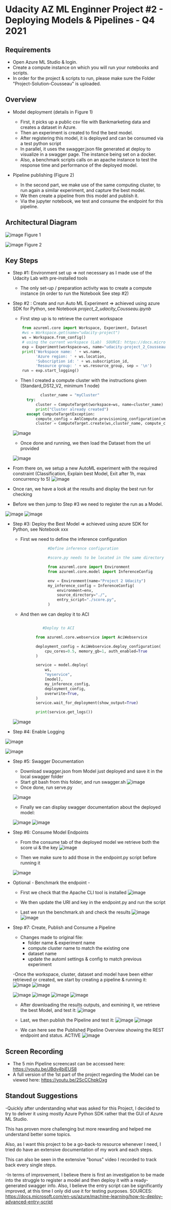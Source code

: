 
# Udacity AZ ML Enginner Project #2 - Deploying Models & Pipelines - Q4 2021

## Requirements

  - Open Azure ML Studio & login.
  - Create a compute instance on which you will run your notebooks and scripts.
  - In order for the project & scripts to run, please make sure the Folder "Project-Solution-Cousseau" is uploaded.
  
## Overview

- Model deployment (details in Figure 1)
  - First, it picks up a public csv file with Bankmarketing data and creates a dataset in Azure.
  - Then an experiment is created to find the best model.
  - After registering this model, it is deployed and can be consumed via a test python script
  - In parallel, it uses the swagger.json file generated at deploy to visualize in a swagger page. The instance being set on a docker.
  - Also, a benchmark scripts calls on an apache instance to test the response time and performance of the deployed model.
  
- Pipeline publishing (Figure 2)
  - In the second part, we make use of the same computing cluster, to run again a similar experiment, and capture the best model.
  - We then create a pipeline from this model and publish it.
  - Via the jupyter notebook, we test and consume the endpoint for this pipeline.


## Architectural Diagram


![image](https://user-images.githubusercontent.com/32632731/137295084-66a93581-c82c-48d2-8124-01e174666a42.png)
Figure 1

![image](https://user-images.githubusercontent.com/32632731/137294914-430b8fe0-0bf2-4140-bfe7-0b28a65dd8e4.png)
Figure 2

## Key Steps

- Step #1: Environment set up => not necessary as I made use of the Udacity Lab with pre-installed tools
  - The only set-up / preparation activity was to create a compute instance (in order to run the Notebook See step #2)
  
- Step #2 : Create and run Auto ML Experiment => achieved using azure SDK for Python, see Notebook *project_2_udacity_Cousseau.ipynb*

  - First step up is to retrieve the current workspace
  ```python
      from azureml.core import Workspace, Experiment, Dataset
      #ws = Workspace.get(name="udacity-project")
      ws = Workspace.from_config()  
      # using the current workspace (Lab)  SOURCE: https://docs.microsoft.com/en-us/python/api/azureml-core/azureml.core.workspace.workspace?view=azure-ml-py
      exp = Experiment(workspace=ws, name="udacity-project_2_Cousseau")
      print('Workspace name: ' + ws.name, 
            'Azure region: ' + ws.location, 
            'Subscription id: ' + ws.subscription_id, 
            'Resource group: ' + ws.resource_group, sep = '\n')
      run = exp.start_logging()
  ```
  
  - Then I created a compute cluster with the instructions given (Standard_DS12_V2, minimum 1 node)
  
  ```python
              cluster_name = "myCluster"
        try:
            cluster = ComputeTarget(workspace=ws, name=cluster_name)
            print("Cluster already created")
        except ComputeTargetException:
            compute_config = AmlCompute.provisioning_configuration(vm_size="STANDARD_DS12_V2",min_nodes=1, max_nodes=6)
            cluster = ComputeTarget.create(ws,cluster_name, compute_config) #creates the actual cluster
  ```
  
  ![image](https://user-images.githubusercontent.com/32632731/136262638-67d22fe3-864b-4136-b286-4de90d62e528.png)

  
  - Once done and running, we then load the Dataset from the url provided
  
  ![image](https://user-images.githubusercontent.com/32632731/136263292-3d06ebfe-ae89-415e-95a2-d5fce5ba9f43.png)

 - From there on, we setup a new AutoML experiment with the required constraint (Classification, Explain best Model, Exit after 1h, max concurrency to 5)
 ![image](https://user-images.githubusercontent.com/32632731/136699813-e0e10bab-b930-496a-869e-6e118f565244.png)

 
 - Once ran, we have a look at the results and display the best run for checking
  
  
 - Before we then jump to Step #3 we need to register the run as a Model.

 ![image](https://user-images.githubusercontent.com/32632731/136701920-e8fc31f0-126d-4f6f-9141-540078b465fe.png)
  ![image](https://user-images.githubusercontent.com/32632731/136269749-6aba90e5-f5d3-4fe2-9fe9-b54e0eedc777.png)

- Step #3: Deploy the Best Model => achieved using azure SDK for Python, see Notebook xxx
  - First we need to define the inference configuration
    ```python
                #Define inference configuration

                #score.py needs to be located in the same directory as this notebook. Otherwise update the source_directory variable

                from azureml.core import Environment
                from azureml.core.model import InferenceConfig

                env = Environment(name="Project 2 Udacity")
                my_inference_config = InferenceConfig(
                    environment=env,
                    source_directory="./",
                    entry_script="./score.py",
                )
    ```
   - And then we can deploy it to ACI
    
    ```python
    
                 #Deploy to ACI

              from azureml.core.webservice import AciWebservice

              deployment_config = AciWebservice.deploy_configuration(
                  cpu_cores=0.5, memory_gb=1, auth_enabled=True
              )

              service = model.deploy(
                  ws,
                  "myservice",
                  [model],
                  my_inference_config,
                  deployment_config,
                  overwrite=True,
              )
              service.wait_for_deployment(show_output=True)

              print(service.get_logs())
    
    ```
    
    ![image](https://user-images.githubusercontent.com/32632731/136702629-69a56ebd-a3ae-4b8e-a4e6-720fae86aea3.png)

    
- Step #4: Enable Logging

![image](https://user-images.githubusercontent.com/32632731/136274509-baedc330-1abd-4ed6-aa69-f3e769564cf3.png)

![image](https://user-images.githubusercontent.com/32632731/136275072-0086011c-ec4f-4f3c-bafd-df26560c7b90.png)


- Step #5: Swagger Documentation
  - Download swagger.json from Model just deployed and save it in the local swagger folder
  - Start git bash from this folder, and run swagger.sh
  ![image](https://user-images.githubusercontent.com/32632731/136704369-b2f8d709-9d79-4e0b-a025-2edfe11bdbde.png)
  - Once done, run serve.py
  
  ![image](https://user-images.githubusercontent.com/32632731/136705317-b98dcbeb-b943-4bf6-9868-97889e5a243a.png)

  - Finally we can display swagger documentation about the deployed model:
  
  ![image](https://user-images.githubusercontent.com/32632731/136705220-0e46204e-77f9-4b79-bdbc-9da58d0f9cba.png)
  ![image](https://user-images.githubusercontent.com/32632731/136705245-548c1be6-96b3-4b02-8a51-1cbe2fb8912a.png)


- Step #6: Consume Model Endpoints
  - From the consume tab of the deployed model we retrieve both the score ui & the key
  ![image](https://user-images.githubusercontent.com/32632731/136705380-e3b8e043-7ab3-4498-a925-ef54cdff75b6.png)

  - Then we make sure to add those in the endpoint.py script before running it
  
  ![image](https://user-images.githubusercontent.com/32632731/136706007-e8c8a3f5-93f9-4dac-ab61-621465595a1a.png)
  
- Optional - Benchmark the endpoint -
  - First we check that the Apache CLI tool is installed
  ![image](https://user-images.githubusercontent.com/32632731/137581361-3a4a34d8-42d7-479f-9ccb-d223f172f089.png)

  - We then update the URI and key in the endpoint.py and run the script
  - Last we run the benchmark.sh and check the results
  ![image](https://user-images.githubusercontent.com/32632731/137581917-28fbb43a-e781-4316-b655-7439042afe27.png)
  ![image](https://user-images.githubusercontent.com/32632731/137581932-4a4b1138-476f-4795-89e4-fd1bcb20a388.png)



- Step #7: Create, Publish and Consume a Pipeline
  - Changes made to original file:
    - folder name & experiment name
    - compute cluster name to match the existing one
    - dataset name
    - update the automl settings & config to match previous experiment
    
   -Once the workspace, cluster, dataset and model have been either retrieved or created, we start by creating a pipeline & running it:
   ![image](https://user-images.githubusercontent.com/32632731/137583065-ff86b57e-4f0f-4016-b8d9-d3b3f2ef1041.png)
    ![image](https://user-images.githubusercontent.com/32632731/137583127-5b5ee481-bc58-4c96-a161-624c1cf6c515.png)

   ![image](https://user-images.githubusercontent.com/32632731/137582814-aad62a24-f620-438c-b7ee-cb08edfad61a.png)
   ![image](https://user-images.githubusercontent.com/32632731/137582826-d43be04c-8f63-458b-978c-aa76516ac2e6.png)
   ![image](https://user-images.githubusercontent.com/32632731/137582842-14f109a6-9660-40cb-929d-ead75ca3c4f3.png)
   ![image](https://user-images.githubusercontent.com/32632731/137582872-b909cc59-31fc-4fa3-915c-f049c0734674.png)
   
   - After downloading the results outputs, and exmining it, we retrieve the best Model, and test it:
   ![image](https://user-images.githubusercontent.com/32632731/137582954-56babd53-0c8b-498e-a6b1-ed504d301585.png)

   
   - Last, we then publish the Pipeline and test it:
   ![image](https://user-images.githubusercontent.com/32632731/137582967-4b6c0339-295e-4a3d-9c6c-1573bd3237cf.png)
    ![image](https://user-images.githubusercontent.com/32632731/137583043-8ca1fa68-ba72-477c-bcb3-ff47a0a1ab65.png)
    
    - We can here see the Published Pipeline Overview showing the REST endpoint and status. ACTIVE
    ![image](https://user-images.githubusercontent.com/32632731/137761028-78269b08-3b0d-4e18-9ce2-0f46f3b70b00.png)








## Screen Recording
- The 5 min Pipeline screencast can be accessed here:
https://youtu.be/JBdv4biEUS8
- A full version of the 1st part of the project regarding the Model can be viewed here:
https://youtu.be/2ScCChpkOxg

## Standout Suggestions
-Quickly after understanding what was asked for this Project, I decided to try to deliver it using mostly Azure Python SDK rather that the GUI of Azure ML Studio.

This has proven more challenging but more rewarding and helped me understand better some topics.

Also, as I want this project to be a go-back-to resource whenever I need, I tried do have an extensive documentation of my work and each steps.

This can also be seen in the extensive "bonus" video I recorded to track back every single steps.

-In terms of improvement, I believe there is first an investigation to be made into the struggle to register a model and then deploy it with a ready-generated swagger info.
Also, I believe the entry script can be significantly improved, at this time I only did use it for testing purposes.
 SOURCES: https://docs.microsoft.com/en-us/azure/machine-learning/how-to-deploy-advanced-entry-script
 
